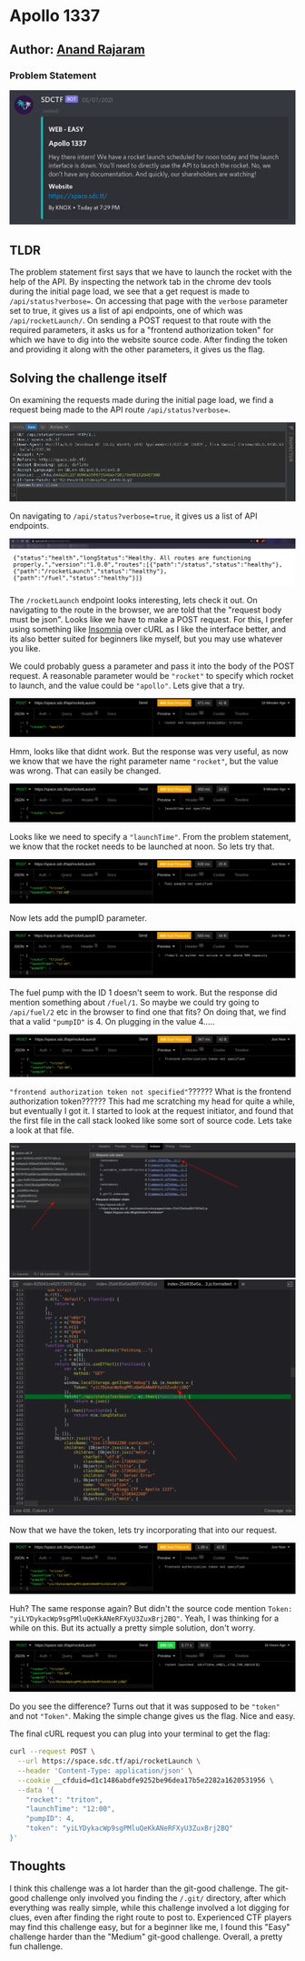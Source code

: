 # Apollo 1337

## Author: [Anand Rajaram](https://github.com/anandrajaram21)

### Problem Statement

![challenge picture](challenge.png)

## TLDR

The problem statement first says that we have to launch the rocket with the help of the API. By inspecting the network tab in the chrome dev tools during the initial page load, we see that a get request is made to `/api/status?verbose=`. On accessing that page with the `verbose` parameter set to true, it gives us a list of api endpoints, one of which was `/api/rocketLaunch/`. On sending a POST request to that route with the required parameters, it asks us for a "frontend authorization token" for which we have to dig into the website source code. After finding the token and providing it along with the other parameters, it gives us the flag.

## Solving the challenge itself

On examining the requests made during the initial page load, we find a request being made to the API route `/api/status?verbose=`. 

![the api request](pictures/req.png)

On navigating to `/api/status?verbose=true`, it gives us a list of API endpoints.

![endpoints](pictures/endpoints.png)

The `/rocketLaunch` endpoint looks interesting, lets check it out. On navigating to the route in the browser, we are told that the "request body must be json". Looks like we have to make a POST request. For this, I prefer using something like [Insomnia](https://insomnia.rest) over cURL as I like the interface better, and its also better suited for beginners like myself, but you may use whatever you like.  

We could probably guess a parameter and pass it into the body of the POST request. A reasonable parameter would be `"rocket"`  to specify which rocket to launch, and the value could be `"apollo"`. Lets give that a try.

![trial1](pictures/trial1.png)

Hmm, looks like that didnt work. But the response was very useful, as now we know that we have the right parameter name `"rocket"`, but the value was wrong. That can easily be changed. 

![trial2](pictures/trial2.png)

Looks like we need to specify a `"launchTime"`. From the problem statement, we know that the rocket needs to be launched at noon. So lets try that.

![trial3](pictures/trial3.png)

Now lets add the pumpID parameter.

![trial4](pictures/trial4.png)

The fuel pump with the ID 1 doesn't seem to work. But the response did mention something about `/fuel/1`. So maybe we could try going to `/api/fuel/2` etc in the browser to find one that fits? On doing that, we find that a valid `"pumpID"` is 4. On plugging in the value 4.....

![trial5](pictures/trial5.png)

`"frontend authorization token not specified"`?????? What is the frontend authorization token?????? This had me scratching my head for quite a while, but eventually I got it. I started to look at the request initiator, and found that the first file in the call stack looked like some sort of source code. Lets take a look at that file.

![initiator](pictures/initiator.png)
![token](pictures/token.png)

Now that we have the token, lets try incorporating that into our request.

![trial6](pictures/trial6.png)

Huh? The same response again? But didn't the source code mention `Token: "yiLYDykacWp9sgPMluQeKkANeRFXyU3ZuxBrj2BQ"`. Yeah, I was thinking for a while on this. But its actually a pretty simple solution, don't worry.

![solution](pictures/solution.png)

Do you see the difference? Turns out that it was supposed to be `"token"` and not `"Token"`. Making the simple change gives us the flag. Nice and easy.

The final cURL request you can plug into your terminal to get the flag:

```bash
curl --request POST \
  --url https://space.sdc.tf/api/rocketLaunch \
  --header 'Content-Type: application/json' \
  --cookie __cfduid=d1c1486abdfe9252be96dea17b5e2282a1620531956 \
  --data '{
	"rocket": "triton",
	"launchTime": "12:00",
	"pumpID": 4,
	"token": "yiLYDykacWp9sgPMluQeKkANeRFXyU3ZuxBrj2BQ"
}'
```

## Thoughts

I think this challenge was a lot harder than the git-good challenge. The git-good challenge only involved you finding the `/.git/` directory, after which everything was really simple, while this challenge involved a lot digging for clues, even after finding the right route to post to. Experienced CTF players may find this challenge easy, but for a beginner like me, I found this "Easy" challenge harder than the "Medium" git-good challenge. Overall, a pretty fun challenge.